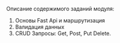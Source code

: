 Описание содержимого заданий модуля:
1. Основы Fast Api и маршрутизация
2. Валидация данных
3. CRUD Запросы: Get, Post, Put Delete.
